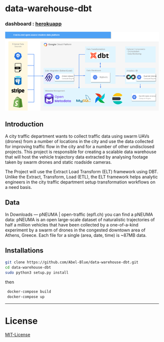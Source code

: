 # data-warehouse-dbt

### dashboard : [herokuapp](https://secret-tundra-32787.herokuapp.com/)

![image](images/end-to-end-workflow.png)

## Introduction

A city traffic department wants to collect traffic data using swarm UAVs (drones) from a number of locations in the city and use the data collected for improving traffic flow in the city and for a number of other undisclosed projects. This project is responsible for creating a scalable data warehouse that will host the vehicle trajectory data extracted by analysing footage taken by swarm drones and static roadside cameras.

The Project will use the Extract Load Transform (ELT) framework using DBT. Unlike the Extract, Transform, Load (ETL), the ELT framework helps analytic engineers in the city traffic department setup transformation workflows on a need basis.

## Data

In Downloads — pNEUMA | open-traffic (epfl.ch) you can find a pNEUMA data: pNEUMA is an open large-scale dataset of naturalistic trajectories of half a million vehicles that have been collected by a one-of-a-kind experiment by a swarm of drones in the congested downtown area of Athens, Greece. Each file for a single (area, date, time) is ~87MB data.

## Installations

```bash
git clone https://github.com/Abel-Blue/data-warehouse-dbt.git
cd data-warehouse-dbt
sudo python3 setup.py install
```

then

```bash
 docker-compose build
 docker-compose up
```

<hr>

# <a name='license'></a>License

[MIT-License](https://github.com/Abel-Blue/data-warehouse-dbt/blob/main/LICENSE)
